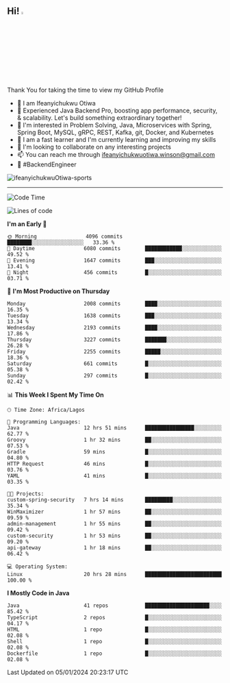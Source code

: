 <!-- BLOG-POST-LIST:START --><!-- BLOG-POST-LIST:END -->

## Hi! <img src="https://media.giphy.com/media/hvRJCLFzcasrR4ia7z/giphy.gif" width="4%"> 

Thank You for taking the time to view my GitHub Profile

- 👋 I am Ifeanyichukwu Otiwa
- 🚀 Experienced Java Backend Pro, boosting app performance, security, & scalability. Let's build something extraordinary together!
- 👀 I'm interested in Problem Solving, Java, Microservices with Spring, Spring Boot, MySQL, gRPC, REST, Kafka, git, Docker, and Kubernetes
- 🌱 I am a fast learner and I'm currently learning and improving my skills
- 💞️ I'm looking to collaborate on any interesting projects
- 📫 You can reach me through ifeanyichukwuotiwa.winson@gmail.com
- 🚀 #BackendEngineer

<p align="left" marginTop="10px"> <img src="https://komarev.com/ghpvc/?username=ifeanyichukwuOtiwa-sports&label=Profile%20views&color=0e75b6&style=for-the-badge" alt="ifeanyichukwuOtiwa-sports" /> </p>

***

<!--START_SECTION:waka-->
![Code Time](http://img.shields.io/badge/Code%20Time-2%2C075%20hrs%2022%20mins-blue)

![Lines of code](https://img.shields.io/badge/From%20Hello%20World%20I%27ve%20Written-4.5%20million%20lines%20of%20code-blue)

**I'm an Early 🐤** 

```text
🌞 Morning                4096 commits        ████████░░░░░░░░░░░░░░░░░   33.36 % 
🌆 Daytime                6080 commits        ████████████░░░░░░░░░░░░░   49.52 % 
🌃 Evening                1647 commits        ███░░░░░░░░░░░░░░░░░░░░░░   13.41 % 
🌙 Night                  456 commits         █░░░░░░░░░░░░░░░░░░░░░░░░   03.71 % 
```
📅 **I'm Most Productive on Thursday** 

```text
Monday                   2008 commits        ████░░░░░░░░░░░░░░░░░░░░░   16.35 % 
Tuesday                  1638 commits        ███░░░░░░░░░░░░░░░░░░░░░░   13.34 % 
Wednesday                2193 commits        ████░░░░░░░░░░░░░░░░░░░░░   17.86 % 
Thursday                 3227 commits        ███████░░░░░░░░░░░░░░░░░░   26.28 % 
Friday                   2255 commits        █████░░░░░░░░░░░░░░░░░░░░   18.36 % 
Saturday                 661 commits         █░░░░░░░░░░░░░░░░░░░░░░░░   05.38 % 
Sunday                   297 commits         █░░░░░░░░░░░░░░░░░░░░░░░░   02.42 % 
```


📊 **This Week I Spent My Time On** 

```text
🕑︎ Time Zone: Africa/Lagos

💬 Programming Languages: 
Java                     12 hrs 51 mins      ████████████████░░░░░░░░░   62.77 % 
Groovy                   1 hr 32 mins        ██░░░░░░░░░░░░░░░░░░░░░░░   07.53 % 
Gradle                   59 mins             █░░░░░░░░░░░░░░░░░░░░░░░░   04.80 % 
HTTP Request             46 mins             █░░░░░░░░░░░░░░░░░░░░░░░░   03.76 % 
YAML                     41 mins             █░░░░░░░░░░░░░░░░░░░░░░░░   03.35 % 

🐱‍💻 Projects: 
custom-spring-security   7 hrs 14 mins       █████████░░░░░░░░░░░░░░░░   35.34 % 
WinMaximizer             1 hr 57 mins        ██░░░░░░░░░░░░░░░░░░░░░░░   09.59 % 
admin-management         1 hr 55 mins        ██░░░░░░░░░░░░░░░░░░░░░░░   09.42 % 
custom-security          1 hr 53 mins        ██░░░░░░░░░░░░░░░░░░░░░░░   09.20 % 
api-gateway              1 hr 18 mins        ██░░░░░░░░░░░░░░░░░░░░░░░   06.42 % 

💻 Operating System: 
Linux                    20 hrs 28 mins      █████████████████████████   100.00 % 
```

**I Mostly Code in Java** 

```text
Java                     41 repos            █████████████████████░░░░   85.42 % 
TypeScript               2 repos             █░░░░░░░░░░░░░░░░░░░░░░░░   04.17 % 
HTML                     1 repo              █░░░░░░░░░░░░░░░░░░░░░░░░   02.08 % 
Shell                    1 repo              █░░░░░░░░░░░░░░░░░░░░░░░░   02.08 % 
Dockerfile               1 repo              █░░░░░░░░░░░░░░░░░░░░░░░░   02.08 % 
```




 Last Updated on 05/01/2024 20:23:17 UTC
<!--END_SECTION:waka-->

<!--
<p align="center">
![trophy](https://github-profile-trophy.vercel.app/?username=ifeanyichukwuOtiwa-sports&theme=onedark) (https://github.com/ryo-ma/github-profile-trophy)
</p>
-->

<!---
ifeanyi-otiwa/ifeanyi-otiwa is a ✨ special ✨ repository because its `README.md` (this file) appears on your GitHub profile.
You can click the Preview link to take a look at your changes.
--->
